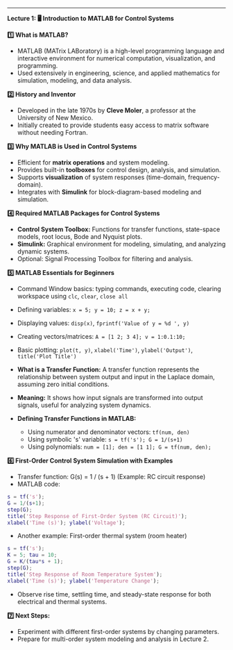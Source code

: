 ---

**Lecture 1: 🖥️ Introduction to MATLAB for Control Systems**

**1️⃣ What is MATLAB?**

* MATLAB (MATrix LABoratory) is a high-level programming language and interactive environment for numerical computation, visualization, and programming.
* Used extensively in engineering, science, and applied mathematics for simulation, modeling, and data analysis.

**2️⃣ History and Inventor**

* Developed in the late 1970s by **Cleve Moler**, a professor at the University of New Mexico.
* Initially created to provide students easy access to matrix software without needing Fortran.

**3️⃣ Why MATLAB is Used in Control Systems**

* Efficient for **matrix operations** and system modeling.
* Provides built-in **toolboxes** for control design, analysis, and simulation.
* Supports **visualization** of system responses (time-domain, frequency-domain).
* Integrates with **Simulink** for block-diagram-based modeling and simulation.

**4️⃣ Required MATLAB Packages for Control Systems**

* **Control System Toolbox:** Functions for transfer functions, state-space models, root locus, Bode and Nyquist plots.
* **Simulink:** Graphical environment for modeling, simulating, and analyzing dynamic systems.
* Optional: Signal Processing Toolbox for filtering and analysis.

**5️⃣ MATLAB Essentials for Beginners**

* Command Window basics: typing commands, executing code, clearing workspace using `clc`, `clear`, `close all`
* Defining variables: `x = 5; y = 10; z = x + y;`
* Displaying values: `disp(x)`, `fprintf('Value of y = %d
  ', y)`
* Creating vectors/matrices: `A = [1 2; 3 4]; v = 1:0.1:10;`
* Basic plotting: `plot(t, y)`, `xlabel('Time')`, `ylabel('Output')`, `title('Plot Title')`
* **What is a Transfer Function:** A transfer function represents the relationship between system output and input in the Laplace domain, assuming zero initial conditions.
* **Meaning:** It shows how input signals are transformed into output signals, useful for analyzing system dynamics.
* **Defining Transfer Functions in MATLAB:**

  * Using numerator and denominator vectors: `tf(num, den)`
  * Using symbolic 's' variable: `s = tf('s'); G = 1/(s+1)`
  * Using polynomials: `num = [1]; den = [1 1]; G = tf(num, den);`

**6️⃣ First-Order Control System Simulation with Examples**

* Transfer function: G(s) = 1 / (s + 1) (Example: RC circuit response)
* MATLAB code:

```matlab
s = tf('s');
G = 1/(s+1);
step(G);
title('Step Response of First-Order System (RC Circuit)');
xlabel('Time (s)'); ylabel('Voltage');
```

* Another example: First-order thermal system (room heater)

```matlab
s = tf('s');
K = 5; tau = 10;
G = K/(tau*s + 1);
step(G);
title('Step Response of Room Temperature System');
xlabel('Time (s)'); ylabel('Temperature Change');
```

* Observe rise time, settling time, and steady-state response for both electrical and thermal systems.

**7️⃣ Next Steps:**

* Experiment with different first-order systems by changing parameters.
* Prepare for multi-order system modeling and analysis in Lecture 2.
